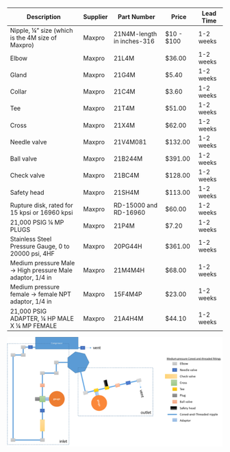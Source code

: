 | Description                                                                   | Supplier | Part Number                    | Price          | Lead Time  |
|-------------------------------------------------------------------------------|----------|--------------------------------|----------------|------------|
| Nipple, ¼” size (which is the 4M size of Maxpro)                              | Maxpro   | 21N4M-length in inches-316     | $10 - $100     | 1-2 weeks  |
| Elbow                                                                         | Maxpro   | 21L4M                          | $36.00         | 1-2 weeks  |
| Gland                                                                         | Maxpro   | 21G4M                          | $5.40          | 1-2 weeks  |
| Collar                                                                        | Maxpro   | 21C4M                          | $3.60          | 1-2 weeks  |
| Tee                                                                           | Maxpro   | 21T4M                          | $51.00         | 1-2 weeks  |
| Cross                                                                         | Maxpro   | 21X4M                          | $62.00         | 1-2 weeks  |
| Needle valve                                                                  | Maxpro   | 21V4M081                       | $132.00        | 1-2 weeks  |
| Ball valve                                                                    | Maxpro   | 21B244M                        | $391.00        | 1-2 weeks  |
| Check valve                                                                   | Maxpro   | 21BC4M                         | $128.00        | 1-2 weeks  |
| Safety head                                                                   | Maxpro   | 21SH4M                         | $113.00        | 1-2 weeks  |
| Rupture disk, rated for 15 kpsi or 16960 kpsi                                 | Maxpro   | RD-15000 and RD-16960          | $60.00         | 1-2 weeks  |
| 21,000 PSIG ¼ MP PLUGS                                                        | Maxpro   | 21P4M                          | $7.20          | 1-2 weeks  |
| Stainless Steel Pressure Gauge, 0 to 20000 psi, 4HF                           | Maxpro   | 20PG44H                        | $361.00        | 1-2 weeks  |
| Medium pressure Male -> High pressure Male adaptor, 1/4 in                    | Maxpro   | 21M4M4H                        | $68.00         | 1-2 weeks  |
| Medium pressure female -> female NPT adaptor, 1/4 in                          | Maxpro   | 15F4M4P                        | $23.00         | 1-2 weeks  |
| 21,000 PSIG ADAPTER, ¼ HP MALE X ¼ MP FEMALE                                  | Maxpro   | 21A4H4M                        | $44.10         | 1-2 weeks  |

![maxpro.png](..%2Fimg%2Fmaxpro.png)